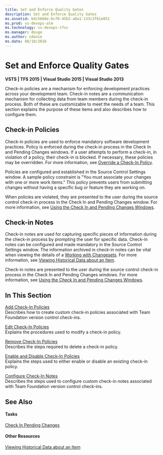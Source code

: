 ```yaml
---
title: Set and Enforce Quality Gates
description: Set and Enforce Quality Gates
ms.assetid: bdc5666e-6cf0-45b2-a0a1-133c3f61e852
ms.prod: vs-devops-alm
ms.technology: vs-devops-tfvc
ms.manager: douge
ms.author: sdanie
ms.date: 08/10/2016
---
```


# Set and Enforce Quality Gates

**VSTS | TFS 2015 | Visual Studio 2015 | Visual Studio 2013**

Check-in policies are a mechanism for enforcing development practices across your development team. Check-in notes are a communication mechanism for collecting data from team members during the check-in process. Both of these are customizable to meet the needs of a team. This section explains the purpose of these items and also describes how to configure them.

## Check-in Policies

Check-in policies are used to enforce mandatory software development practices. Policy is enforced during the check-in process in the Check In and Pending Changes windows. If a user attempts to perform a check-in, in violation of a policy, their check-in is blocked. If necessary, these policies may be overridden. For more information, see [Override a Check-In Policy](https://msdn.microsoft.com/library/ms245460).

Policies are configured and established in the Source Control Settings window. A sample policy constraint is "You must associate your changes with one or more work items." This policy prevents users from submitting changes without having a specific bug or feature they are working on.

When policies are violated, they are presented to the user during the source control check-in process in the Check In and Pending Changes window. For more information, see [Using the Check In and Pending Changes Windows](develop-code-manage-pending-changes.md).

## Check-in Notes

Check-in notes are used for capturing specific pieces of information during the check-in process by prompting the user for specific data. Check-in notes can be configured and made mandatory in the Source Control Settings window. The information archived in check-in notes can be vital when viewing the details of a [Working with Changesets](find-view-changesets.md). For more information, see [Viewing Historical Data about an Item](view-manage-past-versions.md).

Check-in notes are presented to the user during the source control check-in process in the Check In and Pending Changes windows. For more information, see [Using the Check In and Pending Changes Windows](develop-code-manage-pending-changes.md).

## In This Section

[Add Check-In Policies](add-check-policies.md)  
Describes how to create custom check-in policies associated with Team Foundation version control check-ins.

[Edit Check-In Policies](edit-check-policies.md)  
Explains the procedures used to modify a check-in policy.

[Remove Check-In Policies](remove-check-policies.md)  
Describes the steps required to delete a check-in policy.

[Enable and Disable Check-In Policies](enable-disable-check-policies.md)  
Explains the steps used to either enable or disable an existing check-in policy.

[Configure Check-In Notes](configure-check-notes.md)  
Describes the steps used to configure custom check-in notes associated with Team Foundation version control check-ins.

## See Also

#### Tasks

[Check In Pending Changes](https://msdn.microsoft.com/library/ms181411)

#### Other Resources

[Viewing Historical Data about an Item](view-manage-past-versions.md)
